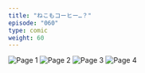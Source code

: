 ```yaml
---
title: "ねこもコーヒー…？"
episode: "060"
type: comic
weight: 60
---
```


![Page 1](cut-1.jpg)
![Page 2](cut-2.jpg)
![Page 3](cut-3.jpg)
![Page 4](cut-4.jpg)
